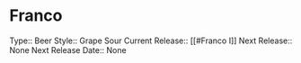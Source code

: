 # Franco
Type:: Beer
Style:: Grape Sour
Current Release:: [[#Franco I]]
Next Release:: None
Next Release Date:: None

